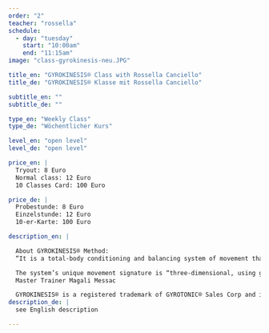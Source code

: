 ```yaml
---
order: "2"
teacher: "rossella"
schedule:
  - day: "tuesday"
    start: "10:00am"
    end: "11:15am"
image: "class-gyrokinesis-neu.JPG"

title_en: "GYROKINESIS® Class with Rossella Canciello"
title_de: "GYROKINESIS® Klasse mit Rossella Canciello"

subtitle_en: ""
subtitle_de: ""

type_en: "Weekly Class"
type_de: "Wöchentlicher Kurs"

level_en: "open level"
level_de: "open level"

price_en: |
  Tryout: 8 Euro  
  Normal class: 12 Euro  
  10 Classes Card: 100 Euro   

price_de: |
  Probestunde: 8 Euro  
  Einzelstunde: 12 Euro  
  10-er-Karte: 100 Euro 

description_en: |

  About GYROKINESIS® Method:  
  “It is a total-body conditioning and balancing system of movement that encourages the spine and joints to stay open and strong. The work stimulates the anatomy’s major organ systems and incorporates special breathing techniques, particular to each group of exercises within the methodology. Fluidity of motion while performing the moves is also a key premise.  

  The system’s unique movement signature is “three-dimensional, using gentle repetitive circling, spiraling and undulating exercises in a set rhythm. Most importantly, an energetic polarity is encouraged by simultaneously reaching in opposite directions, creating both internal balance and support. Through the constant ebb-and-flow and push-and-pull movements, connective tissues are prompted to maintain their suppleness.”  
  Master Trainer Magali Messac  

  GYROKINESIS® is a registered trademark of GYROTONIC® Sales Corp and is used with their permission. 
description_de: |
  see English description  

---
```

